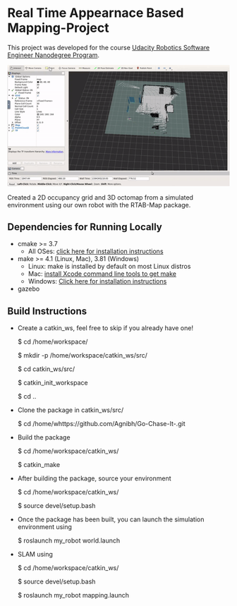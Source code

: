 # Real Time Appearnace Based Mapping-Project

This project was developed for the course [Udacity Robotics Software Engineer Nanodegree Program](https://www.udacity.com/course/robotics-software-engineer--nd209).

<img src="SLAM.gif"/>

Created a 2D occupancy grid and 3D octomap from a simulated environment using our own robot with the RTAB-Map package.

## Dependencies for Running Locally
* cmake >= 3.7
  * All OSes: [click here for installation instructions](https://cmake.org/install/)
* make >= 4.1 (Linux, Mac), 3.81 (Windows)
  * Linux: make is installed by default on most Linux distros
  * Mac: [install Xcode command line tools to get make](https://developer.apple.com/xcode/features/)
  * Windows: [Click here for installation instructions](http://gnuwin32.sourceforge.net/packages/make.htm)
* gazebo

## Build Instructions

* Create a catkin_ws, feel free to skip if you already have one!

     $ cd /home/workspace/

     $ mkdir -p /home/workspace/catkin_ws/src/

     $ cd catkin_ws/src/

     $ catkin_init_workspace

     $ cd ..

* Clone the package in catkin_ws/src/

     $ cd /home/whttps://github.com/Agnibh/Go-Chase-It-.git

* Build the  package

     $ cd /home/workspace/catkin_ws/ 

     $ catkin_make

* After building the package, source your environment

     $ cd /home/workspace/catkin_ws/

     $ source devel/setup.bash

* Once the package has been built, you can launch the simulation environment using

     $ roslaunch my_robot world.launch

* SLAM using

     $ cd /home/workspace/catkin_ws/

     $ source devel/setup.bash

     $ roslaunch my_robot mapping.launch

